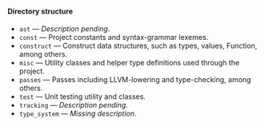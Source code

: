 #### Directory structure

* `ast` &mdash; *Description pending*.
* `const` &mdash; Project constants and syntax-grammar lexemes.
* `construct` &mdash; Construct data structures, such as types, values, Function, among others.
* `misc` &mdash; Utility classes and helper type definitions used through the project.
* `passes` &mdash; Passes including LLVM-lowering and type-checking, among others.
* `test` &mdash; Unit testing utility and classes.
* `tracking` &mdash; *Description pending*.
* `type_system` &mdash; *Missing description*.
